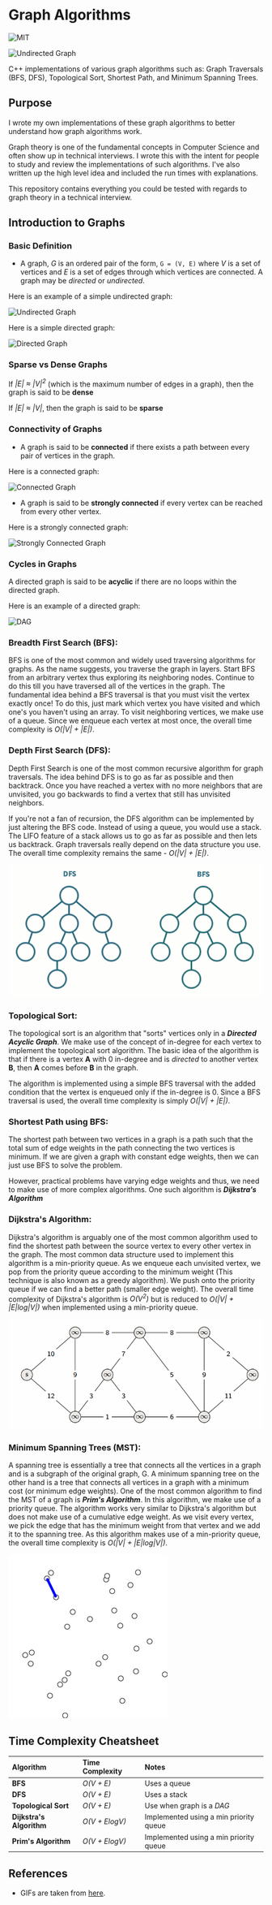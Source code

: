 # Graph Algorithms 

![MIT](https://img.shields.io/github/license/mashape/apistatus.svg)

![Undirected Graph]([images/simple-graph.png](https://ds055uzetaobb.cloudfront.net/brioche/uploads/9NiHeGq6rf-2000px-petersen_graph_3-coloringsvg.png?width=1200))

C++ implementations of various graph algorithms such as: Graph Traversals
(BFS, DFS), Topological Sort, Shortest Path, and Minimum Spanning Trees.

## Purpose

I wrote my own implementations of these graph algorithms to better understand
how graph algorithms work.

Graph theory is one of the fundamental concepts in Computer Science and often
show up in technical interviews. I wrote this with the intent for people
to study and review the implementations of such algorithms. I've also written
up the high level idea and included the run times with explanations.

This repository contains everything you could be tested with regards to
graph theory in a technical interview.

## Introduction to Graphs

### Basic Definition
* A graph, *G* is an ordered pair of the form, `G = (V, E)` where *V* is a set
of vertices and *E* is a set of edges through which vertices are connected.
A graph may be _directed_ or _undirected_.

Here is an example of a simple undirected graph:

![Undirected Graph](images/undirected-graph.png)

Here is a simple directed graph:

![Directed Graph](images/directed-graph.png)

### Sparse vs Dense Graphs

If _|E| ≈ |V|<sup>2</sup>_ (which is the maximum number of edges in a graph),
then the graph is said to be **dense**

If _|E| ≈ |V|_, then the graph is said to be **sparse**

### Connectivity of Graphs

* A graph is said to be **connected** if there exists a path between every pair
of vertices in the graph.

Here is a connected graph:

![Connected Graph](images/connected-graph.png)

* A graph is said to be **strongly connected** if every vertex can be reached
from every other vertex.

Here is a strongly connected graph:

![Strongly Connected Graph](images/strongly-connected.png)

### Cycles in Graphs

A directed graph is said to be **acyclic** if there are no loops within the
directed graph.

Here is an example of a directed graph:

![DAG](images/DAG.png)

### Breadth First Search (BFS):

BFS is one of the most common and widely used traversing algorithms for graphs.
As the name suggests, you traverse the graph in layers. Start BFS from an
arbitrary vertex thus exploring its neighboring nodes. Continue to do this till
you have traversed all of the vertices in the graph. The fundamental idea behind
a BFS traversal is that you must visit the vertex exactly once! To do this, just
mark which vertex you have visited and which one's you haven't using an array.
To visit neighboring vertices, we make use of a queue. Since we enqueue each
vertex at most once, the overall time complexity is *O(|V| + |E|)*.

### Depth First Search (DFS):

Depth First Search is one of the most common recursive algorithm for graph
traversals. The idea behind DFS is to go as far as possible and then backtrack.
Once you have reached a vertex with no more neighbors that are unvisited, you
go backwards to find a vertex that still has unvisited neighbors.

If you're not a fan of recursion, the DFS algorithm can be implemented by just
altering the BFS code. Instead of using a queue, you would use a stack.
The LIFO feature of a stack allows us to go as far as possible and then lets us
backtrack. Graph traversals really depend on the data structure you use.
The overall time complexity remains the same - *O(|V| + |E|)*.


![BFS vs DFS](https://raw.githubusercontent.com/kdn251/interviews/master/images/dfsbfs.gif)

### Topological Sort:

The topological sort is an algorithm that "sorts" vertices only in a
***Directed Acyclic Graph***. We make use of the concept of in-degree for each
vertex to implement the topological sort algorithm. The basic idea of the
algorithm is that if there is a vertex **A** with 0 in-degree and is *directed*
to another vertex **B**, then **A** comes before **B** in the graph.

The algorithm is implemented using a simple BFS traversal with the added
condition that the vertex is enqueued only if the in-degree is 0. Since a BFS
traversal is used, the overall time complexity is simply *O(|V| + |E|)*.

### Shortest Path using BFS:

The shortest path between two vertices in a graph is a path such that the total
sum of edge weights in the path connecting the two vertices is minimum. If we
are given a graph with constant edge weights, then we can just use BFS to solve
the problem.

However, practical problems have varying edge weights and thus,
we need to make use of more complex algorithms.
One such algorithm is ***Dijkstra's Algorithm***

### Dijkstra's Algorithm:

Dijkstra's algorithm is arguably one of the most common algorithm used to find
the shortest path between the source vertex to every other vertex in the graph.
The most common data structure used to implement this algorithm is a
min-priority queue. As we enqueue each unvisited vertex, we pop from the
priority queue according to the minimum weight (This technique is also known as
a greedy algorithm). We push onto the priority queue if we can find a better
path (smaller edge weight). The overall time complexity of Dijkstra's algorithm
is *O(V<sup>2</sup>)* but is reduced to
*O(|V| + |E|log|V|)* when implemented using a min-priority queue.


![](https://raw.githubusercontent.com/kdn251/interviews/master/images/dijkstra.gif)
### Minimum Spanning Trees (MST):

A spanning tree is essentially a tree that connects all the vertices in a graph
and is a subgraph of the original graph, G. A minimum spanning tree on the other
hand is a tree that connects all vertices in a graph with a minimum cost
(or minimum edge weights). One of the most common algorithm to find the MST of a
graph is ***Prim's Algorithm***. In this algorithm, we make use of a priority
queue. The algorithm works very similar to Dijkstra's algorithm but does not
make use of a cumulative edge weight. As we visit every vertex, we pick the edge
that has the minimum weight from that vertex and we add it to the spanning tree.
As this algorithm makes use of a min-priority queue,
the overall time complexity is *O(|V| + |E|log|V|)*.

![](https://raw.githubusercontent.com/kdn251/interviews/master/images/prim.gif)

## Time Complexity Cheatsheet

| Algorithm 						| Time Complexity     				| Notes     			|
| :------------- 					| :------------- 					|	:------------- 		|
| **BFS** 							| *O(V + E)*						|	Uses a queue					|
| **DFS** 							| *O(V + E)*						|	Uses a stack					|
| **Topological Sort** 				| *O(V + E)*						| Use when graph is a _DAG_					|
| **Dijkstra's Algorithm** 			| *O(V + ElogV)*						|Implemented using a min priority queue|
| **Prim's Algorithm** 				| *O(V + ElogV)*						|Implemented using a min priority queue|



## References

* GIFs are taken from [here](https://github.com/kdn251/interviews).
